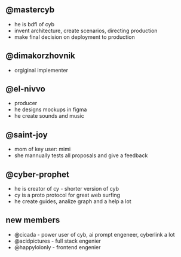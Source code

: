 ## @mastercyb

- he is bdfl of cyb
- invent architecture, create scenarios, directing production
- make final decision on deployment to production

## @dimakorzhovnik

- orgiginal implementer

## @el-nivvo

- producer
- he designs mockups in figma
- he create sounds and music

## @saint-joy

- mom of key user: mimi
- she mannually tests all proposals and give a feedback

## @cyber-prophet

- he is creator of cy - shorter version of cyb
- cy is a proto protocol for great web surfing
- he create guides, analize graph and a help a lot

## new members

- @cicada - power user of cyb, ai prompt engeneer, cyberlink a lot
- @acidpictures - full stack engenier
- @happylolonly - frontend engenier